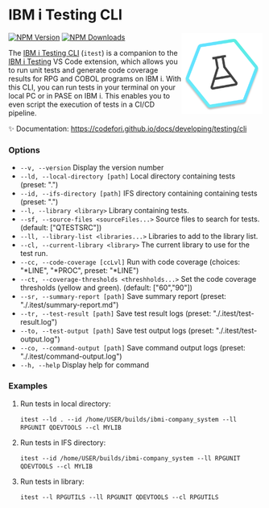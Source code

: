 # IBM i Testing CLI

<img src="https://raw.githubusercontent.com/IBM/vscode-ibmi-testing/refs/heads/main/icon.png" align="right" width="160" height="160">

[![NPM Version](https://img.shields.io/npm/v/@ibm/itest.svg?label=version)](https://www.npmjs.com/package/@ibm/itest)
[![NPM Downloads](https://img.shields.io/npm/dm/@ibm/itest.svg)](https://www.npmjs.com/package/@ibm/itest)

The [IBM i Testing CLI](https://www.npmjs.com/package/@ibm/itest) (`itest`) is a companion to the [IBM i Testing](https://marketplace.visualstudio.com/items?itemName=IBM.vscode-ibmi-testing) VS Code extension, which allows you to run unit tests and generate code coverage results for RPG and COBOL programs on IBM i. With this CLI, you can run tests in your terminal on your local PC or in PASE on IBM i. This enables you to even script the execution of tests in a CI/CD pipeline.

✨ Documentation: https://codefori.github.io/docs/developing/testing/cli

### Options
  * `--v, --version`                                Display the version number
  * `--ld, --local-directory [path]`                Local directory containing tests (preset: ".")
  * `--id, --ifs-directory [path]`                  IFS directory containing containing tests (preset: ".")
  * `--l, --library <library>`                      Library containing tests.
  * `--sf, --source-files <sourceFiles...>`         Source files to search for tests. (default: ["QTESTSRC"])
  * `--ll, --library-list <libraries...>`           Libraries to add to the library list.
  * `--cl, --current-library <library>`             The current library to use for the test run.
  * `--cc, --code-coverage [ccLvl]`                 Run with code coverage (choices: "*LINE", "*PROC", preset: "*LINE")
  * `--ct, --coverage-thresholds <threshholds...>`  Set the code coverage thresholds (yellow and green). (default: ["60","90"])
  * `--sr, --summary-report [path]`                 Save summary report (preset: "./.itest/summary-report.md")
  * `--tr, --test-result [path]`                    Save test result logs (preset: "./.itest/test-result.log")
  * `--to, --test-output [path]`                    Save test output logs (preset: "./.itest/test-output.log")
  * `--co, --command-output [path]`                 Save command output logs (preset: "./.itest/command-output.log")
  * `--h, --help`                                   Display help for command

### Examples
1. Run tests in local directory:
    ```
    itest --ld . --id /home/USER/builds/ibmi-company_system --ll RPGUNIT QDEVTOOLS --cl MYLIB
    ```

2. Run tests in IFS directory:
    ```
    itest --id /home/USER/builds/ibmi-company_system --ll RPGUNIT QDEVTOOLS --cl MYLIB
    ```

3. Run tests in library:
    ```
    itest --l RPGUTILS --ll RPGUNIT QDEVTOOLS --cl RPGUTILS
    ````